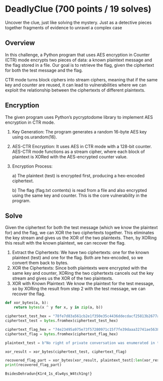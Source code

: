 # DeadlyClue (700 points / 19 solves)

Uncover the clue, just like solving the mystery. Just as a detective pieces together fragments of evidence to unravel a complex case

## Overview

In this challenge, a Python program that uses AES encryption in Counter (CTR) mode encrypts two pieces of data: a known plaintext message and the flag stored in a file. Our goal is to retrieve the flag, given the ciphertext for both the test message and the flag.

CTR mode turns block ciphers into stream ciphers, meaning that if the same key and counter are reused, it can lead to vulnerabilities where we can exploit the relationship between the ciphertexts of different plaintexts.

## Encryption

The given program uses Python’s pycryptodome library to implement AES encryption in CTR mode.

1) Key Generation: The program generates a random 16-byte AES key using os.urandom(16).
2) AES-CTR Encryption: It uses AES in CTR mode with a 128-bit counter. AES-CTR mode functions as a stream cipher, where each block of plaintext is XORed with the AES-encrypted counter value.
3) Encryption Process:
   
   a) The plaintext (test) is encrypted first, producing a hex-encoded ciphertext.
   
   b) The flag (flag.txt contents) is read from a file and also encrypted using the same key and counter. This is the core vulnerability in the program.

## Solve

Given the ciphertext for both the test message (which we know the plaintext for) and the flag, we can XOR the two ciphertexts together. This eliminates the key stream and gives us the XOR of the two plaintexts. Then, by XORing this result with the known plaintext, we can recover the flag.

1) Extract the Ciphertexts: We have two ciphertexts: one for the known plaintext (test) and one for the flag. Both are hex-encoded, so we convert them back to bytes.
2) XOR the Ciphertexts: Since both plaintexts were encrypted with the same key and counter, XORing the two ciphertexts cancels out the key stream and gives us the XOR of the two plaintexts.
3) XOR with Known Plaintext: We know the plaintext for the test message, so by XORing the result from step 2 with the test message, we can recover the flag.

```py
def xor_bytes(a, b):
    return bytes(x ^ y for x, y in zip(a, b))

ciphertext_test_hex = "78fe7d83a561cb2e1f350e35c4436ddecdacf25813b2677ad879409209b527be7ab9e9027b3563dbc0951c1188301273d5bcc23bfbde011144a19cf0e6063589e786c70857374674e142e8584f38b5d1b1a21dd347b14d30195c4441de2b63f51b41e398fd17e1669b9ba0f71a242dd5786c262adb288a4cb0fa71f7781b51978df99301289ea15035bfab9e067cfec0ad4c5b"
ciphertext_test = bytes.fromhex(ciphertext_test_hex)

ciphertext_flag_hex = "74e23495a975e73f57280971c15f7fe39daaa32741ae5638d17c078a0e831fe42eade04035372cd3"
ciphertext_flag = bytes.fromhex(ciphertext_flag_hex)

plaintext_test = b"No right of private conversation was enumerated in the Constituation. I don't suppose it occurred to anyone at the time that it could be prevented."

xor_result = xor_bytes(ciphertext_test, ciphertext_flag)

recovered_flag_part = xor_bytes(xor_result, plaintext_test[:len(xor_result)])
print(recovered_flag_part)
```

`BsidesDehradun{K1r4_1s_4lw4ys_W4tch1ng!}`

